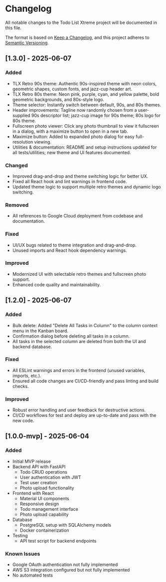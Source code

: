 # Changelog

All notable changes to the Todo List Xtreme project will be documented in this file.

The format is based on [Keep a Changelog](https://keepachangelog.com/en/1.0.0/),
and this project adheres to [Semantic Versioning](https://semver.org/spec/v2.0.0.html).

## [1.3.0] - 2025-06-07
### Added
- TLX Retro 90s theme: Authentic 90s-inspired theme with neon colors, geometric shapes, custom fonts, and jazz-cup header art.
- TLX Retro 80s theme: Neon pink, purple, cyan, and yellow palette, bold geometric backgrounds, and 80s-style logo.
- Theme selector: Instantly switch between default, 90s, and 80s themes.
- Header improvements: Tagline now randomly chosen from a user-supplied 90s descriptor list; jazz-cup image for 90s theme; 80s logo for 80s theme.
- Fullscreen photo viewer: Click any photo thumbnail to view it fullscreen in a dialog, with a maximize button to open in a new tab.
- Maximize button: Added to expanded photo dialog for easy full-resolution viewing.
- Utilities & documentation: README and setup instructions updated for all tests/utilities; new theme and UI features documented.

### Changed
- Improved drag-and-drop and theme switching logic for better UX.
- Fixed all React hook and lint warnings in frontend code.
- Updated theme logic to support multiple retro themes and dynamic logo switching.

### Removed
- All references to Google Cloud deployment from codebase and documentation.

### Fixed
- UI/UX bugs related to theme integration and drag-and-drop.
- Unused imports and React hook dependency warnings.

### Improved
- Modernized UI with selectable retro themes and fullscreen photo support.
- Enhanced code quality and maintainability.

## [1.2.0] - 2025-06-07
### Added
- Bulk delete: Added "Delete All Tasks in Column" to the column context menu in the Kanban board.
- Confirmation dialog before deleting all tasks in a column.
- All tasks in the selected column are deleted from both the UI and backend database.

### Fixed
- All ESLint warnings and errors in the frontend (unused variables, imports, etc.).
- Ensured all code changes are CI/CD-friendly and pass linting and build checks.

### Improved
- Robust error handling and user feedback for destructive actions.
- CI/CD workflows for test and deploy are up-to-date and pass with the new code.

## [1.0.0-mvp] - 2025-06-04

### Added
- Initial MVP release
- Backend API with FastAPI
  - Todo CRUD operations
  - User authentication with JWT
  - Test user creation
  - Photo upload functionality
- Frontend with React
  - Material UI components
  - Responsive design
  - Todo management interface
  - Photo upload capability
- Database
  - PostgreSQL setup with SQLAlchemy models
  - Docker containerization
- Testing
  - API test script for backend endpoints

### Known Issues
- Google OAuth authentication not fully implemented
- AWS S3 integration configured but not fully implemented
- No automated tests
